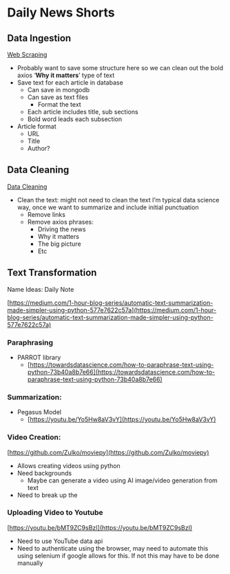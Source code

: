 # Daily News Shorts

## Data Ingestion

[Web Scraping](Daily%20News%20Shorts%202c0634dfa4254d6584c2f87811f62235/Web%20Scraping%20220c92dca1714940ad0519a89cbf3ac9.md)

- Probably want to save some structure here so we can clean out the bold axios ‘**Why it matters**’ type of text
- Save text for each article in database
    - Can save in mongodb
    - Can save as text files
        - Format the text
    - Each article includes title, sub sections
    - Bold word leads each subsection
- Article format
    - URL
    - Title
    - Author?

## Data Cleaning

[Data Cleaning](Daily%20News%20Shorts%202c0634dfa4254d6584c2f87811f62235/Data%20Cleaning%202d132caf644d4556a0b0430ce47eb1b7.md)

- Clean the text:  might not need to clean the text I’m typical data science way, once we want to summarize and include initial punctuation
    - Remove links
    - Remove axios phrases:
        - Driving the news
        - Why it matters
        - The big picture
        - Etc

## Text Transformation

Name Ideas:  Daily Note

[https://medium.com/1-hour-blog-series/automatic-text-summarization-made-simpler-using-python-577e7622c57a](https://medium.com/1-hour-blog-series/automatic-text-summarization-made-simpler-using-python-577e7622c57a)

### Paraphrasing

- PARROT library
    - [https://towardsdatascience.com/how-to-paraphrase-text-using-python-73b40a8b7e66](https://towardsdatascience.com/how-to-paraphrase-text-using-python-73b40a8b7e66)

### Summarization:

- Pegasus Model
    - [https://youtu.be/Yo5Hw8aV3vY](https://youtu.be/Yo5Hw8aV3vY)

### Video Creation:

[https://github.com/Zulko/moviepy](https://github.com/Zulko/moviepy)

- Allows creating videos using python
- Need backgrounds
    - Maybe can generate a video using AI image/video generation from text
- Need to break up the

### Uploading Video to Youtube

[https://youtu.be/bMT9ZC9sBzI](https://youtu.be/bMT9ZC9sBzI)

- Need to use YouTube data api
- Need to authenticate using the browser, may need to automate this using selenium if google allows for this.  If not this may have to be done manually
